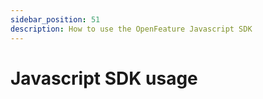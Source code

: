 ```yaml
---
sidebar_position: 51
description: How to use the OpenFeature Javascript SDK
---
```


# Javascript SDK usage
